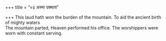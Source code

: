 +++
title = "०३ अस्मा उक्थाय"

+++
This laud hath won the burden of the mountain. To aid the ancient birth of mighty waters  
     The mountain parted, Heaven performed his office. The worshippers were worn with constant serving.